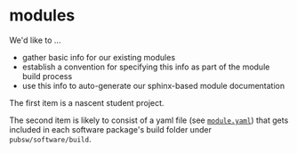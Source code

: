 # modules

We'd like to ...

* gather basic info for our existing modules
* establish a convention for specifying this info as part of the module build
  process
* use this info to auto-generate our sphinx-based module documentation

The first item is a nascent student project.

The second item is likely to consist of a yaml file (see [`module.yaml`](module.yaml)) that gets included in each software package's build folder under `pubsw/software/build`.
